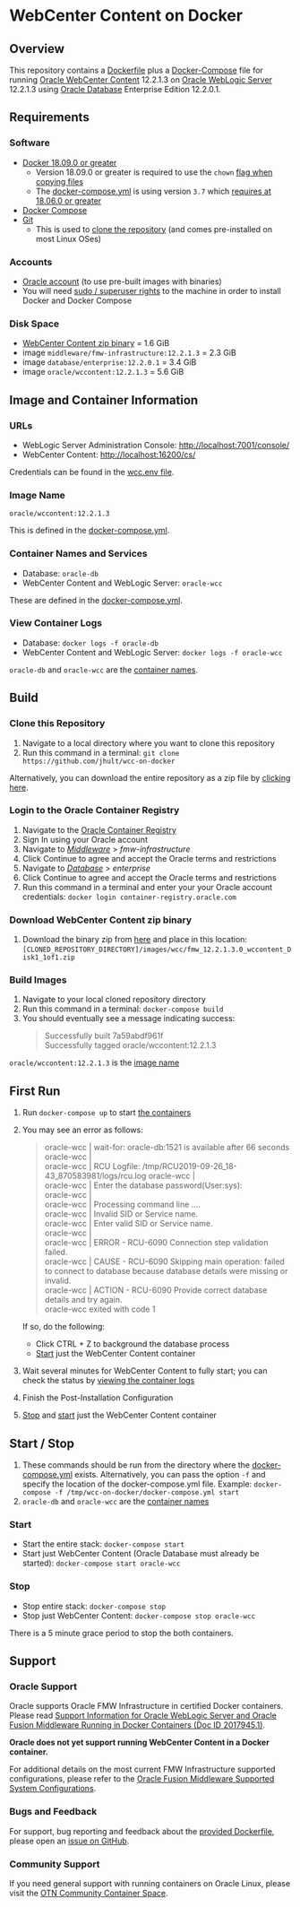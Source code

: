 # WebCenter Content on Docker

## Overview

This repository contains a [Dockerfile](images/wcc/Dockerfile) plus a [Docker-Compose](docker-compose.yml) file for running [Oracle WebCenter Content](https://www.oracle.com/technetwork/middleware/webcenter/content/overview/index.html) 12.2.1.3 on [Oracle WebLogic Server](https://www.oracle.com/middleware/technologies/weblogic.html) 12.2.1.3 using [Oracle Database](https://www.oracle.com/database/technologies/) Enterprise Edition 12.2.0.1.

## Requirements

### Software

- [Docker 18.09.0 or greater](https://docs.docker.com/install/#supported-platforms)
  - Version 18.09.0 or greater is required to use the `chown` [flag when copying files](https://github.com/moby/moby/pull/35521)
  - The [docker-compose.yml](docker-compose.yml) is using version `3.7` which [requires at 18.06.0 or greater](https://docs.docker.com/compose/compose-file/#compose-and-docker-compatibility-matrix)
- [Docker Compose](https://docs.docker.com/compose/install/)
- [Git](https://git-scm.com/book/en/v2/Getting-Started-Installing-Git)
  - This is used to [clone the repository](#clone-this-repository) (and comes pre-installed on most Linux OSes)

### Accounts

- [Oracle account](https://profile.oracle.com/myprofile/account/create-account.jspx) (to use pre-built images with binaries)
- You will need [sudo / superuser rights](https://en.wikipedia.org/wiki/Sudo) to the machine in order to install Docker and Docker Compose

### Disk Space

- [WebCenter Content zip binary](#download-webCenter-content-zip-binary) = 1.6 GiB
- image `middleware/fmw-infrastructure:12.2.1.3` = 2.3 GiB
- image `database/enterprise:12.2.0.1` = 3.4 GiB
- image `oracle/wccontent:12.2.1.3` = 5.6 GiB

## Image and Container Information

### URLs

- WebLogic Server Administration Console: <http://localhost:7001/console/>
- WebCenter Content: <http://localhost:16200/cs/>

Credentials can be found in the [wcc.env file](wcc.env).

### Image Name

`oracle/wccontent:12.2.1.3`

This is defined in the [docker-compose.yml](docker-compose.yml).

### Container Names and Services

- Database: `oracle-db`
- WebCenter Content and WebLogic Server: `oracle-wcc`

These are defined in the [docker-compose.yml](docker-compose.yml).

### View Container Logs

- Database: `docker logs -f oracle-db`
- WebCenter Content and WebLogic Server: `docker logs -f oracle-wcc`

`oracle-db` and `oracle-wcc` are the [container names](#container-names-and-services).

## Build

### Clone this Repository

1. Navigate to a local directory where you want to clone this repository
2. Run this command in a terminal: `git clone https://github.com/jhult/wcc-on-docker`

Alternatively, you can download the entire repository as a zip file by [clicking here](https://github.com/jhult/wcc-on-docker/archive/master.zip).

### Login to the Oracle Container Registry

1. Navigate to the [Oracle Container Registry](https://container-registry.oracle.com)
2. Sign In using your Oracle account
3. Navigate to [*Middleware*](https://container-registry.oracle.com/pls/apex/f?p=113:1:13639930739021::NO:1:P1_BUSINESS_AREA:2) > *fmw-infrastructure*
4. Click Continue to agree and accept the Oracle terms and restrictions
5. Navigate to [*Database*](https://container-registry.oracle.com/pls/apex/f?p=113:1:12598430189688::NO:1:P1_BUSINESS_AREA:3) > *enterprise*
6. Click Continue to agree and accept the Oracle terms and restrictions
7. Run this command in a terminal and enter your your Oracle account credentials: `docker login container-registry.oracle.com`

### Download WebCenter Content zip binary

1. Download the binary zip from [here](https://www.oracle.com/middleware/technologies/webcenter-content-download.html) and place in this location: `[CLONED_REPOSITORY_DIRECTORY]/images/wcc/fmw_12.2.1.3.0_wccontent_Disk1_1of1.zip`

### Build Images

1. Navigate to your local cloned repository directory
2. Run this command in a terminal: `docker-compose build`
3. You should eventually see a message indicating success:
    > Successfully built 7a59abdf961f  
    > Successfully tagged oracle/wccontent:12.2.1.3

`oracle/wccontent:12.2.1.3` is the [image name](#image-name)

## First Run

1. Run `docker-compose up` to start [the containers](#container-names-and-services)

2. You may see an error as follows:

    > oracle-wcc    | wait-for: oracle-db:1521 is available after 66 seconds  
    > oracle-wcc    |  
    > oracle-wcc    | RCU Logfile: /tmp/RCU2019-09-26_18-43_870583981/logs/rcu.log
    > oracle-wcc    |  
    > oracle-wcc    | Enter the database password(User:sys):  
    > oracle-wcc    |  
    > oracle-wcc    | Processing command line ....  
    > oracle-wcc    | Invalid SID or Service name.  
    > oracle-wcc    | Enter valid SID or Service name.  
    > oracle-wcc    |  
    > oracle-wcc    | ERROR - RCU-6090 Connection step validation failed.  
    > oracle-wcc    | CAUSE - RCU-6090 Skipping main operation: failed to connect to database because database details were missing or invalid.  
    > oracle-wcc    | ACTION - RCU-6090 Provide correct database details and try again.  
    > oracle-wcc exited with code 1  

    If so, do the following:
    - Click CTRL + Z to background the database process
    - [Start](#start) just the WebCenter Content container

3. Wait several minutes for WebCenter Content to fully start; you can check the status by [viewing the container logs](#view-container-logs)
4. Finish the Post-Installation Configuration
5. [Stop](#stop) and [start](#start) just the WebCenter Content container

## Start / Stop

1. These commands should be run from the directory where the [docker-compose.yml](docker-compose.yml) exists. Alternatively, you can pass the option `-f` and specify the location of the docker-compose.yml file. Example: `docker-compose -f /tmp/wcc-on-docker/docker-compose.yml start`
2. `oracle-db` and `oracle-wcc` are the [container names](#container-names-and-services)

### Start

- Start the entire stack: `docker-compose start`
- Start just WebCenter Content (Oracle Database must already be started): `docker-compose start oracle-wcc`

### Stop

- Stop entire stack: `docker-compose stop`
- Stop just WebCenter Content: `docker-compose stop oracle-wcc`

There is a 5 minute grace period to stop the both containers.

## Support

### Oracle Support

Oracle supports Oracle FMW Infrastructure in certified Docker containers. Please read [Support Information for Oracle WebLogic Server and Oracle Fusion Middleware Running in Docker Containers (Doc ID 2017945.1)](https://support.oracle.com/CSP/main/article?cmd=show&type=NOT&id=2017945.1).

**Oracle does not yet support running WebCenter Content in a Docker container.**

For additional details on the most current FMW Infrastructure
supported configurations, please refer to the [Oracle Fusion Middleware Supported System Configurations](https://www.oracle.com/technetwork/middleware/ias/downloads/fusion-certification-100350.html).

### Bugs and Feedback

For support, bug reporting and feedback about the [provided Dockerfile](images/wcc/Dockerfile), please open an [issue on GitHub](https://github.com/oracle/docker-images/issues).

### Community Support

If you need general support with running containers on Oracle Linux, please visit the [OTN Community Container Space](https://community.oracle.com/community/server_&_storage_systems/containers).
